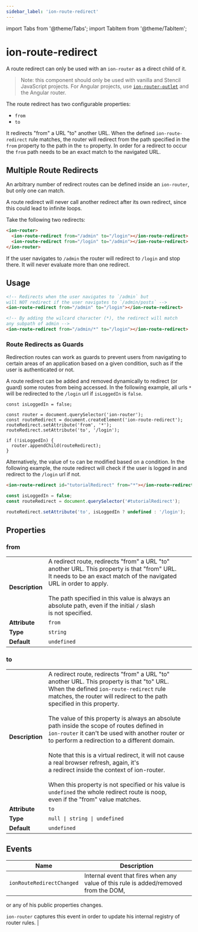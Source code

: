 ```yaml
---
sidebar_label: 'ion-route-redirect'
---
```


import Tabs from '@theme/Tabs';
import TabItem from '@theme/TabItem';

# ion-route-redirect

A route redirect can only be used with an `ion-router` as a direct child of it.

> Note: this component should only be used with vanilla and Stencil JavaScript projects. For Angular projects, use [`ion-router-outlet`](router-outlet.md) and the Angular router.

The route redirect has two configurable properties:

- `from`
- `to`

It redirects "from" a URL "to" another URL. When the defined `ion-route-redirect` rule matches, the router will redirect from the path specified in the `from` property to the path in the `to` property. In order for a redirect to occur the `from` path needs to be an exact match to the navigated URL.

## Multiple Route Redirects

An arbitrary number of redirect routes can be defined inside an `ion-router`, but only one can match.

A route redirect will never call another redirect after its own redirect, since this could lead to infinite loops.

Take the following two redirects:

```html
<ion-router>
  <ion-route-redirect from="/admin" to="/login"></ion-route-redirect>
  <ion-route-redirect from="/login" to="/admin"></ion-route-redirect>
</ion-router>
```

If the user navigates to `/admin` the router will redirect to `/login` and stop there. It will never evaluate more than one redirect.

## Usage

```html
<!-- Redirects when the user navigates to `/admin` but
will NOT redirect if the user navigates to `/admin/posts` -->
<ion-route-redirect from="/admin" to="/login"></ion-route-redirect>

<!-- By adding the wilcard character (*), the redirect will match
any subpath of admin -->
<ion-route-redirect from="/admin/*" to="/login"></ion-route-redirect>
```

### Route Redirects as Guards

Redirection routes can work as guards to prevent users from navigating to certain areas of an application based on a given condition, such as if the user is authenticated or not.

A route redirect can be added and removed dynamically to redirect (or guard) some routes from being accessed. In the following example, all urls `*` will be redirected to the `/login` url if `isLoggedIn` is `false`.

```tsx
const isLoggedIn = false;

const router = document.querySelector('ion-router');
const routeRedirect = document.createElement('ion-route-redirect');
routeRedirect.setAttribute('from', '*');
routeRedirect.setAttribute('to', '/login');

if (!isLoggedIn) {
  router.appendChild(routeRedirect);
}
```

Alternatively, the value of `to` can be modified based on a condition. In the following example, the route redirect will check if the user is logged in and redirect to the `/login` url if not.

```html
<ion-route-redirect id="tutorialRedirect" from="*"></ion-route-redirect>
```

```javascript
const isLoggedIn = false;
const routeRedirect = document.querySelector('#tutorialRedirect');

routeRedirect.setAttribute('to', isLoggedIn ? undefined : '/login');
```

## Properties

### from

|                 |                                                                                                                                                                                                                                                                                                                              |
| --------------- | ---------------------------------------------------------------------------------------------------------------------------------------------------------------------------------------------------------------------------------------------------------------------------------------------------------------------------- |
| **Description** | A redirect route, redirects "from" a URL "to" another URL. This property is that "from" URL.<br />It needs to be an exact match of the navigated URL in order to apply.<br /><br />The path specified in this value is always an absolute path, even if the initial `/` slash<br />is not specified. |
| **Attribute**   | `from`                                                                                                                                                                                                                                                                                                                       |
| **Type**        | `string`                                                                                                                                                                                                                                                                                                                     |
| **Default**     | `undefined`                                                                                                                                                                                                                                                                                                                  |

### to

|                 |                                                                                                                                                                                                                                                                                                                                                                                                                                                                                                                                                                                                                                                                                                                                                                                                                           |
| --------------- | ------------------------------------------------------------------------------------------------------------------------------------------------------------------------------------------------------------------------------------------------------------------------------------------------------------------------------------------------------------------------------------------------------------------------------------------------------------------------------------------------------------------------------------------------------------------------------------------------------------------------------------------------------------------------------------------------------------------------------------------------------------------------------------------------------------------------- |
| **Description** | A redirect route, redirects "from" a URL "to" another URL. This property is that "to" URL.<br />When the defined `ion-route-redirect` rule matches, the router will redirect to the path<br />specified in this property.<br /><br />The value of this property is always an absolute path inside the scope of routes defined in<br />`ion-router` it can't be used with another router or to perform a redirection to a different domain.<br /><br />Note that this is a virtual redirect, it will not cause a real browser refresh, again, it's<br />a redirect inside the context of ion-router.<br /><br />When this property is not specified or his value is `undefined` the whole redirect route is noop,<br />even if the "from" value matches. |
| **Attribute**   | `to`                                                                                                                                                                                                                                                                                                                                                                                                                                                                                                                                                                                                                                                                                                                                                                                                                      |
| **Type**        | `null \| string \| undefined`                                                                                                                                                                                                                                                                                                                                                                                                                                                                                                                                                                                                                                                                                                                                                                                           |
| **Default**     | `undefined`                                                                                                                                                                                                                                                                                                                                                                                                                                                                                                                                                                                                                                                                                                                                                                                                               |

## Events

| Name                      | Description                                                                          |
| ------------------------- | ------------------------------------------------------------------------------------ |
| `ionRouteRedirectChanged` | Internal event that fires when any value of this rule is added/removed from the DOM, |

or any of his public properties changes.

`ion-router` captures this event in order to update his internal registry of router rules. |
